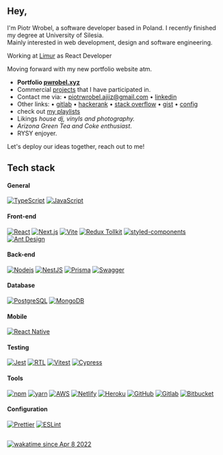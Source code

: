<h2>Hey,</h2>
<p>I'm Piotr Wrobel, a software developer based in Poland. I recently finished my degree at University of Silesia.<br />
Mainly interested in web development, design and software engineering.<br />

Working at <a href="https://limur.pl/">Limur</a> as React Developer</p>

Moving forward with my new portfolio website atm.

* **Portfolio <a href="https://pwrobel.xyz">pwrobel.xyz</a>**
* Commercial <a href="https://github.com/ajiiz/commercial-projects">projects</a> that I have participated in.
* Contact me via: • piotrwrobel.ajiiz@gmail.com • <a href="https://www.linkedin.com/in/piotrwrobel-ajiiz/">linkedin</a>
* Other links: • <a href="https://gitlab.com/ajiiz">gitlab</a> • <a href="https://www.hackerrank.com/ajiiz"> hackerank</a> • <a href="https://stackoverflow.com/users/17758295/ajiiz">stack overflow</a> • <a href="https://gist.github.com/ajiiz/">gist</a> • <a href="https://github.com/ajiiz/ts-project-config">config</a>
* check out <a href="https://open.spotify.com/user/11156370821?si=4d2e93adbbb54fc3">my playlists</a>
* Likings *house dj, vinyls and photography.*
* *Arizona Green Tea and Coke enthusiast*.
* RYSY enjoyer.

Let's deploy our ideas together, reach out to me!

## Tech stack

#### General
[![TypeScript](https://img.shields.io/badge/-TypeScript-007ACC?style=flat-square&logo=typescript&logoColor=white)](https://www.typescriptlang.org/)
[![JavaScript](https://img.shields.io/static/v1?style=flat-square&message=JavaScript&color=222222&logo=JavaScript&logoColor=F7DF1E&label=)](https://www.typescriptlang.org/)

#### Front-end
[![React](https://img.shields.io/badge/-React-45b8d8?style=flat-square&logo=react&logoColor=white)](https://reactjs.org/)
[![Next.js](https://img.shields.io/badge/-Next.js-000000?style=flat-square&logo=next.js&logoColor=white)](https://nextjs.org/)
[![Vite](https://img.shields.io/static/v1?style=flat-square&message=Vite&color=646CFF&logo=Vite&logoColor=FFFFFF&label=)](https://vitejs.dev/)
[![Redux Tollkit](https://img.shields.io/badge/-Redux-764ABC?style=flat-square&logo=redux&logoColor=white)](https://redux-toolkit.js.org/)
[![styled-components](https://img.shields.io/static/v1?style=flat-square&message=styled-components&color=DB7093&logo=styled-components&logoColor=FFFFFF&label=)](https://styled-components.com/)
[![Ant Design](https://img.shields.io/badge/-Ant%20Design-0081CB?style=flat-square&logo=ant-design&logoColor=white)](https://ant.design/)

#### Back-end
[![Nodejs](https://img.shields.io/badge/-Nodejs-43853d?style=flat-square&logo=Node.js&logoColor=white)](https://nodejs.org/en/)
[![NestJS](https://img.shields.io/static/v1?style=flat-square&message=NestJS&color=E0234E&logo=NestJS&logoColor=FFFFFF&label=)](https://nestjs.com/)
[![Prisma](https://img.shields.io/badge/-Prisma-2D3748?style=flat-square&logo=prisma&logoColor=white)](https://www.prisma.io/)
[![Swagger](https://img.shields.io/static/v1?style=flat-square&message=Swagger&color=222222&logo=Swagger&logoColor=85EA2D&label=)](https://swagger.io/)

#### Database
[![PostgreSQL](https://img.shields.io/badge/-PostgreSQL-336791?style=flat-square&logo=postgresql&logoColor=white)](https://www.postgresql.org/)
[![MongoDB](https://img.shields.io/badge/-MongoDB-13aa52?style=flat-square&logo=mongodb&logoColor=white)](https://www.mongodb.com/)

#### Mobile
[![React Native](https://img.shields.io/badge/-Native-45b8d8?style=flat-square&logo=react&logoColor=white)](https://reactnative.dev/)

#### Testing
[![Jest](https://img.shields.io/static/v1?style=flat-square&message=Jest&color=C21325&logo=Jest&logoColor=FFFFFF&label=)](https://jestjs.io/)
[![RTL](https://img.shields.io/static/v1?style=flat-square&message=Testing+Library&color=E33332&logo=Testing+Library&logoColor=FFFFFF&label=)](https://testing-library.com/docs/react-testing-library/intro/)
[![Vitest](https://img.shields.io/static/v1?style=flat-square&message=Vitest&color=6E9F18&logo=Vitest&logoColor=FFFFFF&label=)](https://vitest.dev/)
[![Cypress](https://img.shields.io/static/v1?style=flat-square&message=Cypress&color=17202C&logo=Cypress&logoColor=FFFFFF&label=)](https://www.cypress.io/)


#### Tools
[![npm](https://img.shields.io/badge/-NPM-CB3837?style=flat-square&logo=npm&logoColor=white)](https://www.npmjs.com/)
[![yarn](https://img.shields.io/static/v1?style=flat-square&message=yarn&color=2C8EBB&logo=Yarn&logoColor=FFFFFF&label=)](https://yarnpkg.com/)
[![AWS](https://img.shields.io/badge/Amazon_AWS-232F3E?style=flat-square&logo=amazon-aws&logoColor=white)](https://aws.amazon.com/)
[![Netlify](https://img.shields.io/badge/-Netlify-00C7B7?style=flat-square&logo=netlify&logoColor=white)](https://www.netlify.com/)
[![Heroku](https://img.shields.io/badge/-Heroku-430098?style=flat-square&logo=heroku&logoColor=white)](https://www.heroku.com/)
[![GitHub](https://img.shields.io/static/v1?style=flat-square&message=GitHub&color=181717&logo=GitHub&logoColor=FFFFFF&label=)](https://github.com/ajiiz)
[![Gitlab](https://img.shields.io/badge/GitLab-330F63?style=flat-square&logo=gitlab&logoColor=white)](https://gitlab.com/ajiiz)
[![Bitbucket](https://img.shields.io/badge/Bitbucket-45b8d8?style=flat-square&logo=bitbucket&logoColor=white)](https://gitlab.com/ajiiz)

#### Configuration
[![Prettier](https://img.shields.io/badge/-Prettier-F7B93E?style=flat-square&logo=prettier&logoColor=white)](https://prettier.io/)
[![ESLint](https://img.shields.io/badge/-ESLint-4B32C3?style=flat-square&logo=eslint&logoColor=white)](https://eslint.org/)

##
[![wakatime since Apr 8 2022](https://wakatime.com/badge/user/e75b442a-c4ec-45ca-84ab-29826e060e19.svg)](https://wakatime.com/@e75b442a-c4ec-45ca-84ab-29826e060e19)
<br /><br />
<!--<img align="center" src="https://github-readme-stats.vercel.app/api?username=ajiiz&count_private=true&show_icons=true&include_all_commits=true&theme=tokyonight" />--!>
